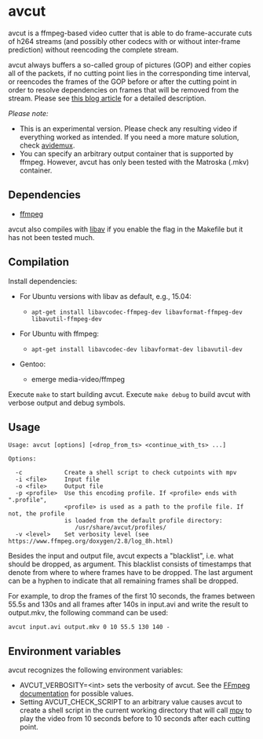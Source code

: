 avcut
=====

avcut is a ffmpeg-based video cutter that is able to do frame-accurate cuts
of h264 streams (and possibly other codecs with or without inter-frame
prediction) without reencoding the complete stream.

avcut always buffers a so-called group of pictures (GOP) and either copies all
of the packets, if no cutting point lies in the corresponding time interval, or
reencodes the frames of the GOP before or after the cutting point in order to
resolve dependencies on frames that will be removed from the stream. Please
see [this blog article](http://kicherer.org/joomla/index.php/de/blog/42-avcut-frame-accurate-video-cutting-with-only-small-quality-loss)
for a detailed description.

_Please note:_

* This is an experimental version. Please check any resulting video if
  everything worked as intended. If you need a more mature solution, check
  [avidemux](http://fixounet.free.fr/avidemux/).
* You can specify an arbitrary output container that is supported by ffmpeg.
  However, avcut has only been tested with the Matroska (.mkv) container.

Dependencies
------------

* [ffmpeg](https://www.ffmpeg.org/)

avcut also compiles with [libav](https://libav.org/) if you enable the flag in
the Makefile but it has not been tested much.

Compilation
-----------

Install dependencies:

* For Ubuntu versions with libav as default, e.g., 15.04:

  * `apt-get install libavcodec-ffmpeg-dev libavformat-ffmpeg-dev libavutil-ffmpeg-dev`

* For Ubuntu with ffmpeg:

  * `apt-get install libavcodec-dev libavformat-dev libavutil-dev`

* Gentoo:

  * emerge media-video/ffmpeg

Execute `make` to start building avcut. Execute `make debug` to build avcut with
verbose output and debug symbols.

Usage
-----

```
Usage: avcut [options] [<drop_from_ts> <continue_with_ts> ...]

Options:

  -c            Create a shell script to check cutpoints with mpv
  -i <file>     Input file
  -o <file>     Output file
  -p <profile>  Use this encoding profile. If <profile> ends with ".profile",
                <profile> is used as a path to the profile file. If not, the profile
                is loaded from the default profile directory:
                   /usr/share/avcut/profiles/
  -v <level>    Set verbosity level (see https://www.ffmpeg.org/doxygen/2.8/log_8h.html)
```

Besides the input and output file, avcut expects a "blacklist", i.e. what should
be dropped, as argument. This blacklist consists of timestamps that denote from
where to where frames have to be dropped. The last argument can be a hyphen to
indicate that all remaining frames shall be dropped.

For example, to drop the frames of the first 10 seconds, the frames between
55.5s and 130s and all frames after 140s in input.avi and write the result to
output.mkv, the following command can be used:

`avcut input.avi output.mkv 0 10 55.5 130 140 -`

Environment variables
---------------------

avcut recognizes the following environment variables:

* AVCUT_VERBOSITY=\<int\> sets the verbosity of avcut. See the
  [FFmpeg documentation](https://www.ffmpeg.org/doxygen/2.8/log_8h.html)
  for possible values.
* Setting AVCUT_CHECK_SCRIPT to an arbitrary value causes avcut to create a
  shell script in the current working directory that will call
  [mpv](https://mpv.io/) to play the video from 10 seconds before to 10 seconds
  after each cutting point.
